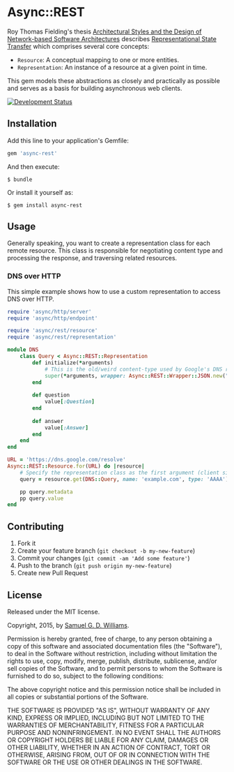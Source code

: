 # Async::REST

Roy Thomas Fielding's thesis [Architectural Styles and the Design of Network-based Software Architectures](https://www.ics.uci.edu/~fielding/pubs/dissertation/top.htm) describes [Representational State Transfer](https://www.ics.uci.edu/~fielding/pubs/dissertation/rest_arch_style.htm) which comprises several core concepts:

  - `Resource`: A conceptual mapping to one or more entities.
  - `Representation`: An instance of a resource at a given point in time.

This gem models these abstractions as closely and practically as possible and serves as a basis for building asynchronous web clients.

[![Development Status](https://github.com/socketry/async-rest/workflows/Development/badge.svg)](https://github.com/socketry/async-rest/actions?workflow=Development)

## Installation

Add this line to your application's Gemfile:

``` ruby
gem 'async-rest'
```

And then execute:

    $ bundle

Or install it yourself as:

    $ gem install async-rest

## Usage

Generally speaking, you want to create a representation class for each remote resource. This class is responsible for negotiating content type and processing the response, and traversing related resources.

### DNS over HTTP

This simple example shows how to use a custom representation to access DNS over HTTP.

``` ruby
require 'async/http/server'
require 'async/http/endpoint'

require 'async/rest/resource'
require 'async/rest/representation'

module DNS
	class Query < Async::REST::Representation
		def initialize(*arguments)
			# This is the old/weird content-type used by Google's DNS resolver. It's obsolete.
			super(*arguments, wrapper: Async::REST::Wrapper::JSON.new("application/x-javascript"))
		end
		
		def question
			value[:Question]
		end
		
		def answer
			value[:Answer]
		end
	end
end

URL = 'https://dns.google.com/resolve'
Async::REST::Resource.for(URL) do |resource|
	# Specify the representation class as the first argument (client side negotiation):
	query = resource.get(DNS::Query, name: 'example.com', type: 'AAAA')

	pp query.metadata
	pp query.value
end
```

## Contributing

1.  Fork it
2.  Create your feature branch (`git checkout -b my-new-feature`)
3.  Commit your changes (`git commit -am 'Add some feature'`)
4.  Push to the branch (`git push origin my-new-feature`)
5.  Create new Pull Request

## License

Released under the MIT license.

Copyright, 2015, by [Samuel G. D. Williams](http://www.codeotaku.com/samuel-williams).

Permission is hereby granted, free of charge, to any person obtaining a copy
of this software and associated documentation files (the "Software"), to deal
in the Software without restriction, including without limitation the rights
to use, copy, modify, merge, publish, distribute, sublicense, and/or sell
copies of the Software, and to permit persons to whom the Software is
furnished to do so, subject to the following conditions:

The above copyright notice and this permission notice shall be included in
all copies or substantial portions of the Software.

THE SOFTWARE IS PROVIDED "AS IS", WITHOUT WARRANTY OF ANY KIND, EXPRESS OR
IMPLIED, INCLUDING BUT NOT LIMITED TO THE WARRANTIES OF MERCHANTABILITY,
FITNESS FOR A PARTICULAR PURPOSE AND NONINFRINGEMENT. IN NO EVENT SHALL THE
AUTHORS OR COPYRIGHT HOLDERS BE LIABLE FOR ANY CLAIM, DAMAGES OR OTHER
LIABILITY, WHETHER IN AN ACTION OF CONTRACT, TORT OR OTHERWISE, ARISING FROM,
OUT OF OR IN CONNECTION WITH THE SOFTWARE OR THE USE OR OTHER DEALINGS IN
THE SOFTWARE.
